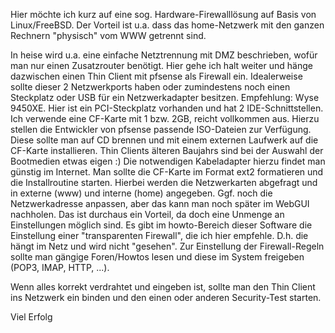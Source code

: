 Hier möchte ich kurz auf eine sog. Hardware-Firewalllösung auf Basis von Linux/FreeBSD. Der Vorteil ist u.a. dass das home-Netzwerk mit den ganzen Rechnern "physisch" vom WWW getrennt sind.

In heise wird u.a. eine einfache Netztrennung mit DMZ beschrieben, wofür man nur einen Zusatzrouter benötigt. Hier gehe ich halt weiter und hänge dazwischen einen Thin Client mit pfsense als Firewall ein. Idealerweise sollte dieser 2 Netzwerkports haben oder zumindestens noch einen Steckplatz oder USB für ein Netzwerkadapter besitzen. Empfehlung: Wyse 9450XE. Hier ist ein PCI-Steckplatz vorhanden und hat 2 IDE-Schnittstellen. Ich verwende eine CF-Karte mit 1 bzw. 2GB, reicht vollkommen aus. 
Hierzu stellen die Entwickler von pfsense passende ISO-Dateien zur Verfügung. Diese sollte man auf CD brennen und mit einem externen Laufwerk auf die CF-Karte installieren. Thin Clients älteren Baujahrs sind bei der Auswahl der Bootmedien etwas eigen :) Die notwendigen Kabeladapter hierzu findet man günstig im Internet.
Man sollte die CF-Karte im Format ext2 formatieren und die Installroutine starten. Hierbei werden die Netzwerkarten abgefragt und in externe (www) und interne (home) angegeben. Ggf. noch die Netzwerkadresse anpassen, aber das kann man noch später im WebGUI nachholen. Das ist durchaus ein Vorteil, da doch eine Unmenge an Einstellungen möglich sind. Es gibt im howto-Bereich dieser Software die Einstellung einer "transparenten Firewall", die ich hier empfehle. D.h. die hängt im Netz und wird nicht "gesehen". Zur Einstellung der Firewall-Regeln sollte man gängige Foren/Howtos lesen und diese im System freigeben (POP3, IMAP, HTTP, ...).

Wenn alles korrekt verdrahtet und eingeben ist, sollte man den Thin Client ins Netzwerk ein binden und den einen oder anderen Security-Test starten.

Viel Erfolg
